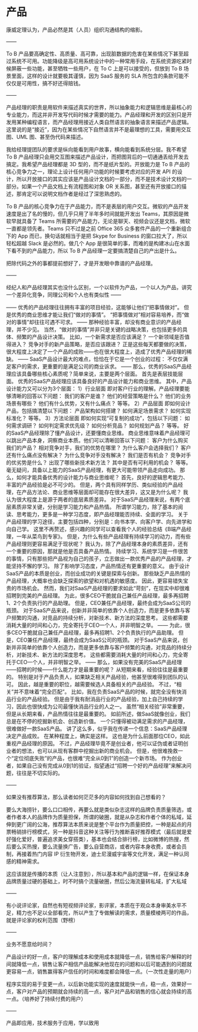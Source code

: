 # 产品

康威定理认为，产品必然是其（人员）组织沟通结构的缩影。

——

To B 产品要高确定性、高质量、高可靠，出现脏数据的危害在某些情况下甚至超过系统不可用。功能降级是高可用系统设计中的一种常用手段，在系统资源吃紧时候屏蔽一些功能，甚至牺牲一些用户，在 To C 上是可以接受的，但放到 To B 场景里面，这样的设计就要极其谨慎，因为 SaaS 服务的 SLA 所包含的条款可能不仅仅是可用性，搞不好还得赔钱。

——

产品经理的职责是用软件来描述真实的世界，所以抽象能力和逻辑思维是最核心的专业能力，而这并非开发写代码时候才需要的能力。产品经理和开发的区别只是开发用某种编程语言，而产品经理用接近人类自然语言的抽象语言来描述产品逻辑。这里说的是“接近”，因为在某些情况下自然语言并不是最理想的工具，需要用交互图、UML 图、甚至伪代码来描述。

我给经理提团队的要求是纵向能看到用户故事，横向能看到系统分层。我不希望 To B 产品经理只会用交互图来描述产品设计，而把图背后的一切通通丢给开发去搞定。我希望产品经理都是 3D 型的，而不是纸片型的。开放能力是 To B 产品的核心竞争力之一，理论上设计任何用户功能的时候要考虑对应的开发 API 的设计，所以开放接口的其实应该是产品设计文档的一部分，而不是技术设计文档的一部分。如果一个产品文档上有流程图和对象 OR 关系图，甚至还有开放接口的描述，那肯定可以说明文档作者是经过了深思熟虑的。

To B 产品的核心竞争力在于产品能力，而不是表层的用户交互。微软的产品开发速度是出了名的慢的，但几乎只用了半年多时间就能开发出 Teams，其原因是微软早就具备了 Teams 所需要的产品能力，无论是聊天、视频会议还是文档，微软一直都是领先者。Teams 只不过是之前 Office 365 众多套件产品的一个重新组合下的 App 而已，换句话就相当于是把 Skype for Business 的窗口拉大了，所以轻松超越 Slack 是必然的。做几个 App 是很简单的事，而难的是构建冰山在水面下看不到的产品能力，所以 To B 产品经理一定要搞清楚自己的产出是什么。

把除代码之外的事都提前想好了，才是开发眼中靠谱的产品经理。

——

经纪人和产品经理其实也没什么区别，一个以软件为产品，一个以人为产品，讲究一个差异化竞争，同理公司和个人也有类似性
——

——
优秀的产品经理往往拥有丰富的项目经验，这能够让他们“把事情做对”。
但是优秀的商业思维才能让我们“做对的事情”。
“把事情做对”相对容易培养，而“做对的事情”却往往可遇不可求。
——
那种经验丰富，却没有商业意识的产品经理，并不少见。
当然，“做对的事情”并非只是关键的战略决策，也包括更多的具体、频繁的产品设计决策。
比如，一个新需求是否应该满足？
一个新领域是否值得进入？
竞争对手的新产品策略，是否应该跟进？
正是这些每天都要做的决策，很大程度上决定了一个产品的成败——也在很大程度上，造成了优秀产品经理的稀缺。
——
SaaS产品设计最大的难点，恰恰在于它是一个创业的过程：
不仅仅满足客户的需求，更重要的是满足公司的商业诉求。
——
那么，优秀的SaaS产品经理应该具备哪些核心素质呢？简单来说，主要是两个层面。
首先是表层技能层面。
优秀的SaaS产品经理应该具备良好的产品设计能力和商业思维。
其中，产品设计能力又可以分为3个层面：
1）行业层面
即对客户行业的理解。产品经理要能够清晰的回答以下问题：
我们的客户是谁？
他们的经营策略是什么？
他们的业务场景有哪些？
他们有什么优势，又有什么痛点？
等等。
2）产品层面
即如何设计产品，包括搞清楚以下问题：
产品架构如何搭建？
如何满足场景需求？
如何实现标准化？
等等。
3）方法论层面
即如何实现“可复制的成功”，包括以下问题：
如何需求调研？
如何判定需求优先级？
如何分析竞品？
如何规划产品？
等等。
好的SaaS产品经理除了懂产品设计，还要懂商业思维。
商业思维意味着产品经理可以跳出产品本身，洞察商业本质。他们可以清晰回答以下问题：
客户为什么购买我们的产品？
相对竞争对手，我们的优势在哪里？
为什么客户会选择我们？
客户还有什么痛点没有解决？
为什么竞争对手没有解决？
我们是否有机会？
竞争对手的优劣势是什么？
出现了哪些新技术新方法？
其中是否有可利用的机会？
等等。
毫无疑问，具备以上能力的SaaS产品经理，有更大可能带领产品走向成功。
那么，如何才能具备优秀的设计能力与商业思维呢？
首先，良好的逻辑思考能力、丰富的产品经验是必不可少的。
但是，两个具有同样学历、类似经验的产品经理，在产品方法论、商业思维等层面却可能存在很大差异，这又是为什么呢？
我认为很大程度上是源于两者的底层素质差异。
对于SaaS产品经理来说，有两个底层素质非常关键，分别是学习能力和产品热情。
所谓学习能力，除了基本的阅读、思考能力，更多是一种学习态度，即产品经理能否持续、全面的学习。
关于产品经理的学习途径，主要包括四种，分别是：向书本学、向客户学、向先进学和向自己学。
这里不再赘述，感兴趣的同学可以查看我个人的经验总结《B端产品经理，一年从菜鸟到专家》。
但是，为什么有些产品经理有持续学习的动力，而有些产品经理则更容易满足于现状呢？
我认为，除了产品经理本身的素质差异，还有一个重要的原因，那就是他是否具备产品热情。
持续学习、系统学习是一件很苦的事情，只有那些把产品视为自己的孩子，立志做出一款优秀产品的产品经理，才能坚持不懈的学习。
除了影响学习态度，产品热情还有更重要的意义。
由于设计SaaS产品的本质是创业，而创业成功的关键是探索与创新。
那些缺乏产品热情的产品经理，大概率也会缺乏探索的欲望和对机遇的敏感度。
因此，更容易错失宝贵的市场机会。
然而，我们对SaaS产品经理的要求如此“苛刻”，在现实中却很难招聘到完美的产品经理。
为此，很多CEO干脆就自己兼任产品经理，最多再招聘1、2个负责执行的产品助理。
但是，CEO兼任产品经理，最终会成为SaaS公司的瓶颈。
对于SaaS产品来说，创新并非简单的依靠个人创造力，而是更多依靠与客户频繁的沟通，对竞品的持续分析，对新技术、新方法的深度思考。
这些都需要消耗大量的时间和心力，完全寄托于CEO一个人，并非明智之举。
——
为此，很多CEO干脆就自己兼任产品经理，最多再招聘1、2个负责执行的产品助理。
但是，CEO兼任产品经理，最终会成为SaaS公司的瓶颈。
对于SaaS产品来说，创新并非简单的依靠个人创造力，而是更多依靠与客户频繁的沟通，对竞品的持续分析，对新技术、新方法的深度思考。
这些都需要消耗大量的时间和心力，完全寄托于CEO一个人，并非明智之举。
——
那么，如果没有完美的SaaS产品经理——招聘的时候——什么能力才是最重要的呢？
从短期来看，经验往往是最重要的。
特别是对于产品负责人，如果缺乏相关产品经验，他甚至很难得到团队的认可。
因此，越是重要的职位，越需要候选人具备相关的产品经验。
不过，“相关”并不意味着“完全匹配”。
比如，我在负责SaaS产品的时候，就完全没有快消品行业的产品经验。
但是由于我有耐消品行业的产品经验，加上自己持续的学习，因此也很快成为公司最懂快消品行业的人之一。
虽然“相关经验”非常重要，但是从长期来看，产品热情往往是最重要的。
如前所述，做SaaS就像创业，我们总是在不停的挖掘新机会、创造新价值。
一个只懂得被动满足需求的产品经理，很难做好一款SaaS产品。
讲了这么多，似乎我在传递一个信息：SaaS产品经理决定产品成败。
在某种程度上，确实是这样。
这也是为什么前面那位CEO，如此重视产品经理的原因。
不过，产品经理毕竟不是创业者，他可以证伪或者证明创业者的想法，也可以从现有客群中挖掘出新的商业机会。
但是，他很难挽救一个“定位彻底失败”的产品，也很难“完全从0到1”的创造一个新市场。
作为创业者，如果自己没有完成从0到1的验证，指望通过“招聘一个好的产品经理”来解决问题，往往是不切实际的。

——

如果没有推荐算法，那么读者如何茫茫多的内容如何找到自己想看的？

要么大海捞针，要么口口相传，再要么就是类似杂志这样的品牌负责质量筛选，或者作者本人的品牌作为质量担保，所谓的破圈，就是从杂志和作者个体的私域，延伸到更广阔的公海，推荐算法本质来说是整个平台作为质量把控，一种是起点的月票畅销排行榜模式，另一种是抖音这种关注等行为推断喜好推荐模式（最后就是爱好强化爱好，普遍追求美女穿搭类），基本也会结合排行榜，比如微博的热搜，然后要么买热搜，要么流量换广告，要么自营商店，或者内容本身收费，或者会员制，再接着热门内容 IP 衍生物开发，迪士尼漫威宇宙等文化开发，满足一种认同感的精神需求。

这应该就是传播的本质（让人注意到），所以基本和产品的逻辑一样，在保证本身品牌质量过硬的基础上，时不时搞个流量破圈，然后公海流量转私域，扩大私域

——

有小说评论家，自然也有短视频评论家，影评家，本质在于观众本身审美水平不足，精力也不足以全部看完，所以产生了专做解读的需求，质量模棱两可的作品，就是评论家的权利范围（野榜）

——

业务不愿意给时间？

产品设计的好一点，客户的理解成本和使用成本就降低一点，销售给客户解释的时间就降低一点，销售让客户相信产品能解决他现在的问题和以后可能遇到的问题就更容易一点，销售赢得客户信任的时间和难度都会降低一点。（一次性走量的用户）

程序实现的易于变更一点，以后新功能实现的速度就能快一点，稳一点，效果好一点，客户对产品的预期就会持续的高一点，客户对产品和销售的信心就会持续的高一点。（培养好了持续付费的用户）

——

产品即应用，技术服务于应用，学以致用